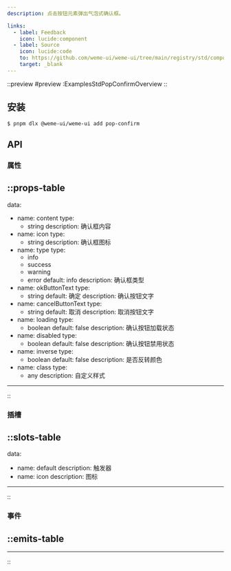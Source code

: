 ```yaml
---
description: 点击按钮元素弹出气泡式确认框。

links:
  - label: Feedback
    icon: lucide:component
  - label: Source
    icon: lucide:code
    to: https://github.com/weme-ui/weme-ui/tree/main/registry/std/components/pop-confirm
    target: _blank
---
```


::preview
#preview
:ExamplesStdPopConfirmOverview
::

## 安装

```shell [Terminal]
$ pnpm dlx @weme-ui/weme-ui add pop-confirm
```

## API

### 属性

::props-table
---
data:
  - name: content
    type:
      - string
    description: 确认框内容
  - name: icon
    type:
      - string
    description: 确认框图标
  - name: type
    type:
      - info
      - success
      - warning
      - error
    default: info
    description: 确认框类型
  - name: okButtonText
    type:
      - string
    default: 确定
    description: 确认按钮文字
  - name: cancelButtonText
    type:
      - string
    default: 取消
    description: 取消按钮文字
  - name: loading
    type:
      - boolean
    default: false
    description: 确认按钮加载状态
  - name: disabled
    type:
      - boolean
    default: false
    description: 确认按钮禁用状态
  - name: inverse
    type:
      - boolean
    default: false
    description: 是否反转颜色
  - name: class
    type:
      - any
    description: 自定义样式
---
::

### 插槽

::slots-table
---
data:
  - name: default
    description: 触发器
  - name: icon
    description: 图标
---
::

### 事件

::emits-table
---

---
::
